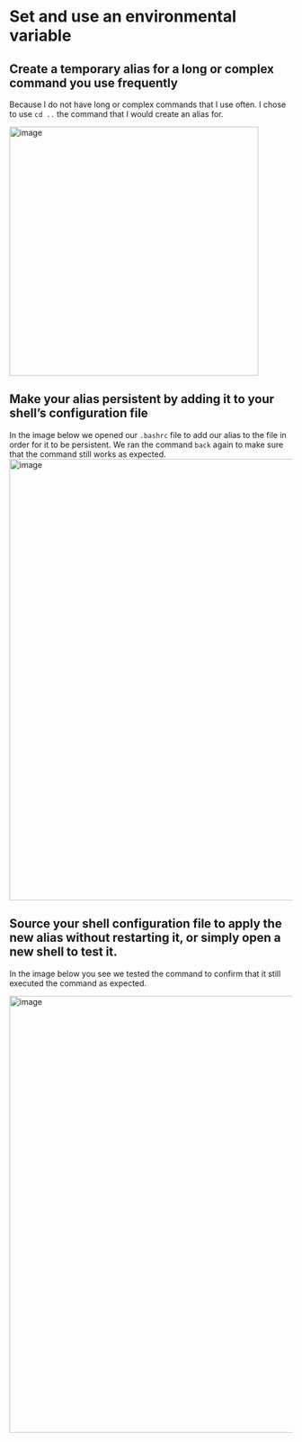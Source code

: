 # Set and use an environmental variable

##  Create a temporary alias for a long or complex command you use frequently
Because I do not have long or complex commands that I use often. I chose to use `cd ..` the command that I would create an alias for. 

<img width="443" alt="image" src="https://github.com/Sfayson1/sfayson-module1/assets/137829671/f314eb54-b9ca-43ae-b4f5-519dd069a1ba">

## Make your alias persistent by adding it to your shell’s configuration file
In the image below we opened our `.bashrc` file to add our alias to the file in order for it to be persistent.
We ran the command `back` again to make sure that the command still works as expected.
<img width="785" alt="image" src="https://github.com/Sfayson1/sfayson-module1/assets/137829671/fbe908e1-5347-4aa9-8b36-a8fa3fe0f2a7">

## Source your shell configuration file to apply the new alias without restarting it, or simply open a new shell to test it.
In the image below you see we tested the command to confirm that it still executed the command as expected.

<img width="777" alt="image" src="https://github.com/Sfayson1/sfayson-module1/assets/137829671/fa68c591-05f0-44d0-abf4-2341888c3b9d">

